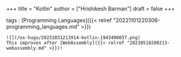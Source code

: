 +++
title = "Kotlin"
author = ["Hrishikesh Barman"]
draft = false
+++

tags
: [Programming Languages]({{< relref "20221101220306-programming_languages.md" >}})

    ![](/ox-hugo/20231031213914-kotlin-1943490037.png)
    This improves after [WebAssembly]({{< relref "20230510200213-webassembly.md" >}})!
